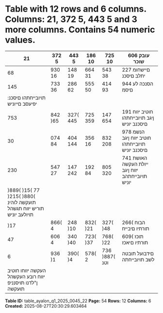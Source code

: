 # Table with 12 rows and 6 columns. Columns: 21, 372 5, 443 5 and 3 more columns. Contains 54 numeric values.

| 21 | 372 5 | 443 5 | 186 10 | 725 10 | 606 עובק שוכר |
|---|---|---|---|---|---|
| 68 | 930 16 | 148 19 | 664 31 | 543 38 | 227 םיישחומ יתלב םיסכנ |
| 145 | 733 36 | 286 62 | 555 50 | 414 93 | 944 הסנכה לע םיסמ |
| :תויובייחתהו םיסכנ יפיעסב םייוניש |  |  |  |  |  |
| 753 | 842 )65 | 327( 445 | 725 359 | 147 654 | 191 חוטיב יזוח ןיגב תויובייחתהו םיסכנב יוניש |
| 30 | 074 84 | 404 144 | 356 16 | 832 208 | 978 הנשמ חוטיב יזוח ןיגב תויובייחתהו םיסכנב יוניש |
| 230 | 547 27 | 147 242 | 192 84 | 805 320 | 741 האושת ייולת העקשה יזוח ןיגב תויובייחתהב יוניש |
| )889( )15( 77 )215( )880( תועקשה לוהינ תוריש יזוח תגשהל תויולעב יוניש |  |  |  |  |  |
| )17 | 866( 4 | 248 )10 | 832( )21 | 327( )48 | 266( הבוח תורתיו םיבייח |
| 47 | 606 4 | 340 )40 | 723( )37 | 768( )22 | 609( תוכז תורתיו םיאכז |
| 6 | 936 )1 | 390( )4 | 578( 2 | 736 )887( וטנ | םידבועל תובטה לשב תויובייחתה |
| העקשה יזוחו חוטיב יזוח רובע העקשהל ן"לדנו תויסנניפ תועקשה |  |  |  |  |  |

**Table ID:** table_ayalon_q1_2025_0045_22
**Page:** 54
**Rows:** 12
**Columns:** 6
**Created:** 2025-08-27T20:30:29.603464
